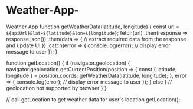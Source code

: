 # Weather-App-
Weather App 
function getWeatherData(latitude, longitude) {
  const url = `${apiUrl}&lat=${latitude}&lon=${longitude}`;
  fetch(url)
    .then(response => response.json())
    .then(data => {
      // extract required data from the response and update UI
    })
    .catch(error => {
      console.log(error);
      // display error message to user
    });
}

function getLocation() {
  if (navigator.geolocation) {
    navigator.geolocation.getCurrentPosition(position => {
      const { latitude, longitude } = position.coords;
      getWeatherData(latitude, longitude);
    }, error => {
      console.log(error);
      // display error message to user
    });
  } else {
    // geolocation not supported by browser
  }
}

// call getLocation to get weather data for user's location
getLocation();
